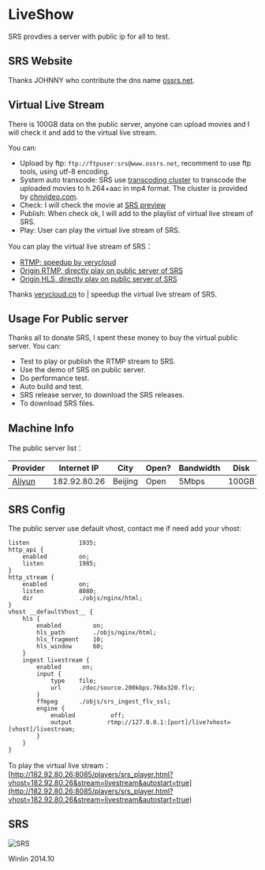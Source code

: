 # LiveShow

SRS provdies a server with public ip for all to test.

## SRS Website

Thanks JOHNNY who contribute the dns name [ossrs.net](http://www.ossrs.net).

## Virtual Live Stream

There is 100GB data on the public server, anyone can upload movies and I will check it and add to the virtual live stream.

You can:
* Upload by ftp: `ftp://ftpuser:srs@www.ossrs.net`, recomment to use ftp tools, using utf-8 encoding.
* System auto transcode: SRS use [transcoding cluster](http://www.ossrs.net:1971/) to transcode the uploaded movies to h.264+aac in mp4 format. The cluster is provided by [chnvideo.com](http://chnvideo.com).
* Check: I will check the movie at [SRS preview](http://www.ossrs.net/srs-preview/)
* Publish: When check ok, I will add to the playlist of virtual live stream of SRS.
* Play: User can play the virtual live stream of SRS.

You can play the virtual live stream of SRS：
* [RTMP: speedup by verycloud](http://182.92.80.26:8085/players/srs_player.html?vhost=srs-rtmp.verycloud.cn&server=srs-rtmp.verycloud.cn&stream=livestream&autostart=true)
* [Origin RTMP, directly play on public server of SRS](http://182.92.80.26:8085/players/srs_player.html?stream=livestream&autostart=true)
* [Origin HLS, directly play on public server of SRS](http://182.92.80.26:8085/players/jwplayer6.html?stream=livestream&hls_autostart=true&hls_port=80)

Thanks [verycloud.cn](http://verycloud.cn/) to  | speedup the virtual live stream of SRS.

## Usage For Public server

Thanks all to donate SRS, I spent these money to buy the virtual public server. You can:
* Test to play or publish the RTMP stream to SRS.
* Use the demo of SRS on public server.
* Do performance test.
* Auto build and test.
* SRS release server, to download the SRS releases.
* To download SRS files.

## Machine Info

The public server list：

| Provider | Internet IP | City | Open? | Bandwidth | Disk | Link |
| ---- | ---- | ---- | ----- | --- | ---- | ---- |
| <a href="http://www.aliyun.com/product/ecs/">Aliyun</a> | 182.92.80.26 | Beijing | Open | 5Mbps | 100GB | <a href="http://182.92.80.26" target="_blank">SRS</a> |

## SRS Config

The public server use default vhost, contact me if need add your vhost:

```
listen              1935;
http_api {
    enabled         on;
    listen          1985;
}
http_stream {
    enabled         on;
    listen          8080;
    dir             ./objs/nginx/html;
}
vhost __defaultVhost__ {
    hls {
        enabled         on;
        hls_path        ./objs/nginx/html;
        hls_fragment    10;
        hls_window      60;
    }
    ingest livestream {
        enabled      on;
        input {
            type    file;
            url     ./doc/source.200kbps.768x320.flv;
        }
        ffmpeg      ./objs/srs_ingest_flv_ssl;
        engine {
            enabled          off;
            output          rtmp://127.0.0.1:[port]/live?vhost=[vhost]/livestream;
        }
    }
}
```

To play the virtual live stream：[http://182.92.80.26:8085/players/srs_player.html?vhost=182.92.80.26&stream=livestream&autostart=true](http://182.92.80.26:8085/players/srs_player.html?vhost=182.92.80.26&stream=livestream&autostart=true)

## SRS

![SRS](http://182.92.80.26:8085/srs/wiki/images/srs.qq.jpg)

Winlin 2014.10
